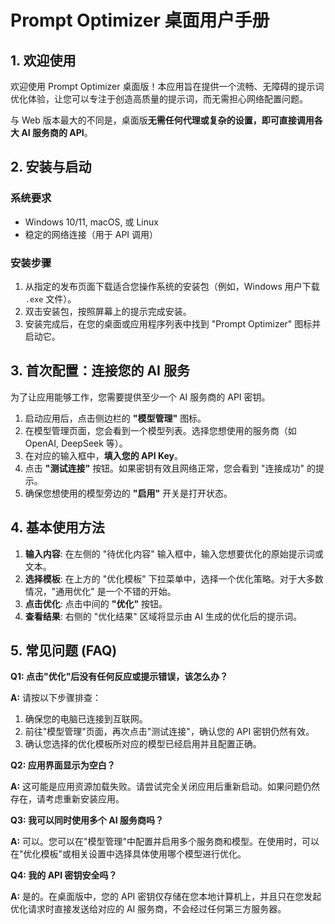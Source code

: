 # Prompt Optimizer 桌面用户手册

## 1. 欢迎使用

欢迎使用 Prompt Optimizer 桌面版！本应用旨在提供一个流畅、无障碍的提示词优化体验，让您可以专注于创造高质量的提示词，而无需担心网络配置问题。

与 Web 版本最大的不同是，桌面版**无需任何代理或复杂的设置，即可直接调用各大 AI 服务商的 API**。

## 2. 安装与启动

### 系统要求

-   Windows 10/11, macOS, 或 Linux
-   稳定的网络连接（用于 API 调用）

### 安装步骤

1.  从指定的发布页面下载适合您操作系统的安装包（例如，Windows 用户下载 `.exe` 文件）。
2.  双击安装包，按照屏幕上的提示完成安装。
3.  安装完成后，在您的桌面或应用程序列表中找到 "Prompt Optimizer" 图标并启动它。

## 3. 首次配置：连接您的 AI 服务

为了让应用能够工作，您需要提供至少一个 AI 服务商的 API 密钥。

1.  启动应用后，点击侧边栏的 **"模型管理"** 图标。
2.  在模型管理页面，您会看到一个模型列表。选择您想使用的服务商（如 OpenAI, DeepSeek 等）。
3.  在对应的输入框中，**填入您的 API Key**。
4.  点击 **"测试连接"** 按钮。如果密钥有效且网络正常，您会看到 "连接成功" 的提示。
5.  确保您想使用的模型旁边的 **"启用"** 开关是打开状态。

## 4. 基本使用方法

1.  **输入内容**: 在左侧的 "待优化内容" 输入框中，输入您想要优化的原始提示词或文本。
2.  **选择模板**: 在上方的 "优化模板" 下拉菜单中，选择一个优化策略。对于大多数情况，"通用优化" 是一个不错的开始。
3.  **点击优化**: 点击中间的 **"优化"** 按钮。
4.  **查看结果**: 右侧的 "优化结果" 区域将显示由 AI 生成的优化后的提示词。

## 5. 常见问题 (FAQ)

**Q1: 点击"优化"后没有任何反应或提示错误，该怎么办？**

**A:** 请按以下步骤排查：
1.  确保您的电脑已连接到互联网。
2.  前往"模型管理"页面，再次点击"测试连接"，确认您的 API 密钥仍然有效。
3.  确认您选择的优化模板所对应的模型已经启用并且配置正确。

**Q2: 应用界面显示为空白？**

**A:** 这可能是应用资源加载失败。请尝试完全关闭应用后重新启动。如果问题仍然存在，请考虑重新安装应用。

**Q3: 我可以同时使用多个 AI 服务商吗？**

**A:** 可以。您可以在"模型管理"中配置并启用多个服务商和模型。在使用时，可以在"优化模板"或相关设置中选择具体使用哪个模型进行优化。

**Q4: 我的 API 密钥安全吗？**

**A:** 是的。在桌面版中，您的 API 密钥仅存储在您本地计算机上，并且只在您发起优化请求时直接发送给对应的 AI 服务商，不会经过任何第三方服务器。 